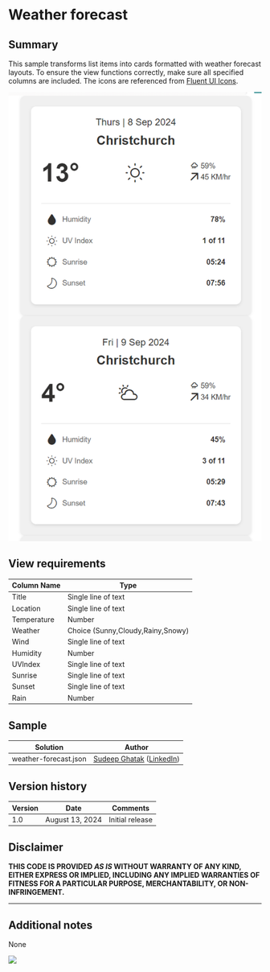 # Weather forecast

## Summary

This sample transforms list items into cards formatted with weather forecast layouts. To ensure the view functions correctly, make sure all specified columns are included. The icons are referenced from [Fluent UI Icons](https://developer.microsoft.com/en-us/fluentui#/styles/web/icons).

![screenshot of the sample](./assets/screenshot.png)

## View requirements

Column Name               | Type
--------------------------|----------------------------------------
Title                     | Single line of text
Location                  | Single line of text
Temperature               | Number
Weather                   | Choice (Sunny,Cloudy,Rainy,Snowy)
Wind                      | Single line of text
Humidity                  | Number
UVIndex                   | Single line of text
Sunrise                   | Single line of text
Sunset                    | Single line of text
Rain                      | Number


## Sample

Solution|Author
--------|---------
weather-forecast.json | [Sudeep Ghatak](https://github.com/sudeepghatak) ([LinkedIn](https://www.linkedin.com/in/sudeepghatak/))

## Version history

Version|Date|Comments
-------|----|--------
1.0|August 13, 2024|Initial release

## Disclaimer
**THIS CODE IS PROVIDED *AS IS* WITHOUT WARRANTY OF ANY KIND, EITHER EXPRESS OR IMPLIED, INCLUDING ANY IMPLIED WARRANTIES OF FITNESS FOR A PARTICULAR PURPOSE, MERCHANTABILITY, OR NON-INFRINGEMENT.**

---

## Additional notes

None

<img src="https://pnptelemetry.azurewebsites.net/list-formatting/view-samples/weather-forecast" />
